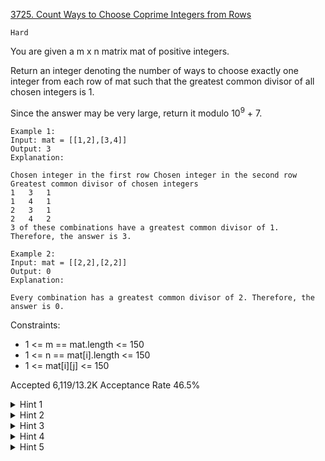 [3725. Count Ways to Choose Coprime Integers from Rows](https://leetcode.com/problems/count-ways-to-choose-coprime-integers-from-rows/)

`Hard`

You are given a m x n matrix mat of positive integers.

Return an integer denoting the number of ways to choose exactly one integer from each row of mat such that the greatest common divisor of all chosen integers is 1.

Since the answer may be very large, return it modulo $10^9$ + 7.

```
Example 1:
Input: mat = [[1,2],[3,4]]
Output: 3
Explanation:

Chosen integer in the first row	Chosen integer in the second row	Greatest common divisor of chosen integers
1	3	1
1	4	1
2	3	1
2	4	2
3 of these combinations have a greatest common divisor of 1. Therefore, the answer is 3.

Example 2:
Input: mat = [[2,2],[2,2]]
Output: 0
Explanation:

Every combination has a greatest common divisor of 2. Therefore, the answer is 0.
```

Constraints:

- 1 <= m == mat.length <= 150
- 1 <= n == mat[i].length <= 150
- 1 <= mat[i][j] <= 150
 

Accepted
6,119/13.2K
Acceptance Rate
46.5%

<details>
<summary>Hint 1</summary>

Use dynamic programming.

</details>
<details>
<summary>Hint 2</summary>

Use dp[row][g], where row is the current row and g is the current gcd value.

</details>
<details>
<summary>Hint 3</summary>

Initialize the first row: for each value v in row 0 do dp[0][v] += 1.

</details>
<details>
<summary>Hint 4</summary>

For a row i, use the values from the previous row i - 1 to build the values: for each previous gcd g and each value v in row i.

</details>
<details>
<summary>Hint 5</summary>

The final answer is dp[n-1][1] (number of ways with gcd 1).

</details>